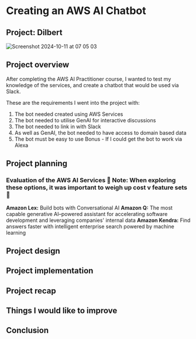 # Creating an AWS AI Chatbot
## Project: Dilbert
![Screenshot 2024-10-11 at 07 05 03](https://github.com/user-attachments/assets/3bd2dec4-9094-4602-b369-1f55b80489f4)

## Project overview

After completing the AWS AI Practitioner course, I wanted to test my knowledge of the services, and create a chatbot that would be used via Slack. 

These are the requirements I went into the project with:
1. The bot needed created using AWS Services
2. The bot needed to utilise GenAI for interactive discussions
3. The bot needed to link in with Slack
4. As well as GenAI, the bot needed to have access to domain based data
5. The bot must be easy to use
Bonus - If I could get the bot to work via Alexa

## Project planning
### __Evaluation of the AWS AI Services__  :memo: **Note:** When exploring these options, it was important to weigh up cost v feature sets 📝

__Amazon Lex:__ Build bots with Conversational AI
__Amazon Q:__ The most capable generative AI–powered assistant for accelerating software development and leveraging companies' internal data
__Amazon Kendra:__ Find answers faster with intelligent enterprise search powered by machine learning

## Project design

## Project implementation

## Project recap

## Things I would like to improve

## Conclusion


